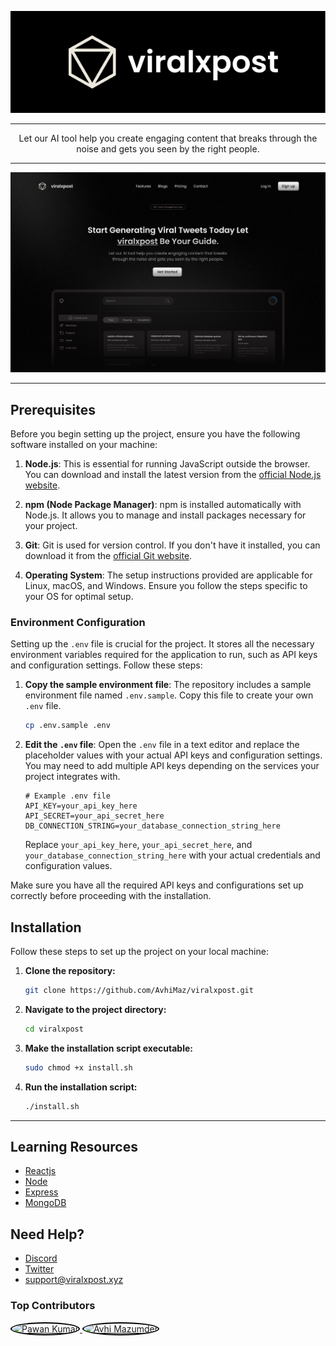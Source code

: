 <p align="center">
  <a href="your-link-here">
    <img src="image.webp" alt="viralxpost Logo">
  </a>
</p>

---

<div align="center">
  Let our AI tool help you create engaging content that breaks through the noise and gets you seen by the right people.
</div>

---

![viralxpost image](viralcpost-landing.png)

---

## Prerequisites

Before you begin setting up the project, ensure you have the following software installed on your machine:

1. **Node.js**: This is essential for running JavaScript outside the browser. You can download and install the latest version from the [official Node.js website](https://nodejs.org/).

2. **npm (Node Package Manager)**: npm is installed automatically with Node.js. It allows you to manage and install packages necessary for your project.

3. **Git**: Git is used for version control. If you don't have it installed, you can download it from the [official Git website](https://git-scm.com/).

4. **Operating System**: The setup instructions provided are applicable for Linux, macOS, and Windows. Ensure you follow the steps specific to your OS for optimal setup.

### Environment Configuration

Setting up the `.env` file is crucial for the project. It stores all the necessary environment variables required for the application to run, such as API keys and configuration settings. Follow these steps:

1. **Copy the sample environment file**: The repository includes a sample environment file named `.env.sample`. Copy this file to create your own `.env` file.

    ```sh
    cp .env.sample .env
    ```

2. **Edit the `.env` file**: Open the `.env` file in a text editor and replace the placeholder values with your actual API keys and configuration settings. You may need to add multiple API keys depending on the services your project integrates with.

    ```env
    # Example .env file
    API_KEY=your_api_key_here
    API_SECRET=your_api_secret_here
    DB_CONNECTION_STRING=your_database_connection_string_here
    ```

    Replace `your_api_key_here`, `your_api_secret_here`, and `your_database_connection_string_here` with your actual credentials and configuration values.

Make sure you have all the required API keys and configurations set up correctly before proceeding with the installation.



## Installation
Follow these steps to set up the project on your local machine:

1. **Clone the repository:**

    ```sh
    git clone https://github.com/AvhiMaz/viralxpost.git
    ```

2. **Navigate to the project directory:**

    ```sh
    cd viralxpost
    ```

3. **Make the installation script executable:**

    ```sh
    sudo chmod +x install.sh
    ```

4. **Run the installation script:**

    ```sh
    ./install.sh
    ```

---
## Learning Resources
- [Reactjs](https://react.dev/)
- [Node](https://nodejs.org/en)
- [Express](https://expressjs.com/)
- [MongoDB](https://www.mongodb.com/)

## Need Help?
- [Discord](https://discord.gg/rBTTVJp?utm_source=github&utm_medium=organic&utm_campaign=readme)
- [Twitter](https://community.appsmith.com/?utm_source=github&utm_medium=organic&utm_campaign=readme)
- [support@viralxpost.xyz](127.0.0.1)


### Top Contributors
<div align="">
  <a href="https://github.com/Pawank06">
    <img src="https://avatars.githubusercontent.com/u/117660893?v=4" alt="Pawan Kumar" width="50" height="50" style="border-radius:50%; border:2px solid #000;">
  </a>
  <a href="https://github.com/AvhiMaz">
    <img src="https://avatars.githubusercontent.com/u/102310138?s=400&u=f440f134d37871a6ec845863cd4c276e7c01ef57&v=4" alt="Avhi Mazumder" width="50" height="50" style="border-radius:50%; border:2px solid #000;">
  </a>
</div>




